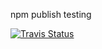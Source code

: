 npm publish testing

<a href="https://travis-ci.org/hzoo/hzoo-npm-publish"><img alt="Travis Status" src="https://img.shields.io/travis/hzoo/hzoo-npm-publish/master.svg?style=flat&label=travis"></a>
